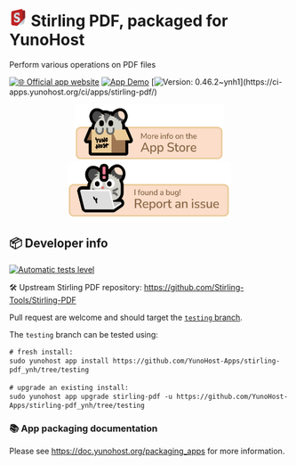 <!--
N.B.: This README was automatically generated by <https://github.com/YunoHost/apps_tools/blob/main/readme_generator>
It shall NOT be edited by hand.
-->

<h1>
  <img src="https://raw.githubusercontent.com/YunoHost/apps/main/logos/stirling-pdf.png" width="32px" alt="Logo of Stirling PDF">
  Stirling PDF, packaged for YunoHost
</h1>

Perform various operations on PDF files

[![🌐 Official app website](https://img.shields.io/badge/Official_app_website-darkgreen?style=for-the-badge)](https://www.stirlingpdf.com/)
[![App Demo](https://img.shields.io/badge/App_Demo-blue?style=for-the-badge)](https://stirlingpdf.io/)
[![Version: 0.46.2~ynh1](https://img.shields.io/badge/Version-0.46.2~ynh1-rgba(0,150,0,1)?style=for-the-badge)](https://ci-apps.yunohost.org/ci/apps/stirling-pdf/)

<div align="center">
<a href="https://apps.yunohost.org/app/stirling-pdf"><img height="100px" src="https://github.com/YunoHost/yunohost-artwork/raw/refs/heads/main/badges/neopossum-badges/badge_more_info_on_the_appstore.svg"/></a>
<a href="https://github.com/YunoHost-Apps/stirling-pdf_ynh/issues"><img height="100px" src="https://github.com/YunoHost/yunohost-artwork/raw/refs/heads/main/badges/neopossum-badges/badge_report_an_issue.svg"/></a>
</div>

## 📦 Developer info

[![Automatic tests level](https://apps.yunohost.org/badge/cilevel/stirling-pdf)](https://ci-apps.yunohost.org/ci/apps/stirling-pdf/)

🛠️ Upstream Stirling PDF repository: <https://github.com/Stirling-Tools/Stirling-PDF>

Pull request are welcome and should target the [`testing` branch](https://github.com/YunoHost-Apps/stirling-pdf_ynh/tree/testing).

The `testing` branch can be tested using:
```
# fresh install:
sudo yunohost app install https://github.com/YunoHost-Apps/stirling-pdf_ynh/tree/testing

# upgrade an existing install:
sudo yunohost app upgrade stirling-pdf -u https://github.com/YunoHost-Apps/stirling-pdf_ynh/tree/testing
```

### 📚 App packaging documentation

Please see <https://doc.yunohost.org/packaging_apps> for more information.